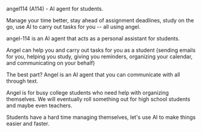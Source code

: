 angel114 (A114) - AI agent for students.

Manage your time better, stay ahead of assignment deadlines, study on the go, use AI to carry out tasks for you -- all using angel. 

angel-114 is an AI agent that acts as a personal assistant for students.

Angel can help you and carry out tasks for you as a student (sending emails for you, helping you study, giving you reminders, organizing your calendar, and communicating on your behalf)

The best part? Angel is an AI agent that you can communicate with all through text. 

Angel is for busy college students who need help with organizing themselves. We will eventually roll something out for high school students and maybe even teachers.

Students have a hard time managing themselves, let's use AI to make things easier and faster. 


